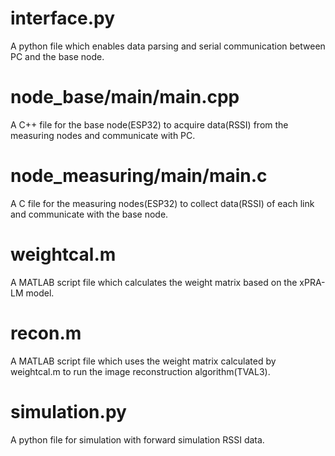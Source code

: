 # interface.py
A python file which enables data parsing and serial communication between PC and the base node.
# node_base/main/main.cpp
A C++ file for the base node(ESP32) to acquire data(RSSI) from the measuring nodes and communicate with PC.
# node_measuring/main/main.c
A C file for the measuring nodes(ESP32) to collect data(RSSI) of each link and communicate with the base node.
# weightcal.m
A MATLAB script file which calculates the weight matrix based on the xPRA-LM model.
# recon.m
A MATLAB script file which uses the weight matrix calculated by weightcal.m to run the image reconstruction algorithm(TVAL3).
# simulation.py
A python file for simulation with forward simulation RSSI data.
